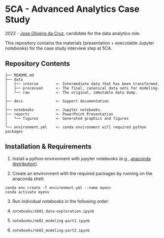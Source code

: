 5CA - Advanced Analytics Case Study
==============================
2022 - [Jose Oliveira da Cruz](https://www.linkedin.com/in/josecruz-phd/), candidate for the data analytics role.

This repository contains the materials (presentation + executable Jupyter notebooks) for the case study interview step at 5CA.



## Repository Contents




    ├── README.md          
    ├── data
    │   ├── interim        <- Intermediate data that has been transformed.
    │   ├── processed      <- The final, canonical data sets for modeling.
    │   └── raw            <- The original, immutable data dump.
    │
    ├── docs               <- Support documentation
    │
    ├── notebooks          <- Jupyter notebooks.
    ├── reports            <- PowerPoint Presentation
    │   └── figures        <- Generated graphics and figures
    │
    └── environment.yml    <- conda environment will required python packages



## Installation & Requirements

1. Install a python environment with jupyter notebooks (e.g., [anaconda distribution](https://www.anaconda.com/products/individual)).

2. Create an environment with the required packages by running on the anaconda shell:
```
conda env create -f environment.yml --name myenv
conda activate myenv
```

3. Run individual notebooks in the following order:

  1. `notebooks/nb01_data-exploration.ipynb`
  2. `notebooks/nb02_modeling-part1.ipynb`
  3. `notebooks/nb03_modeling-part2.ipynb`
